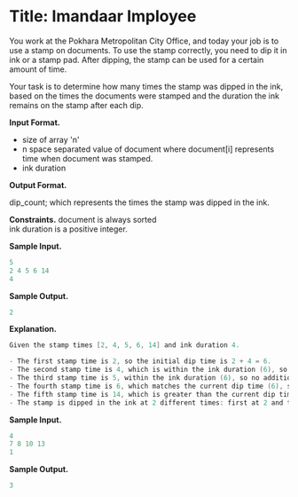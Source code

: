 # Title: Imandaar Imployee

You work at the Pokhara Metropolitan City Office, and today your job is to use a stamp on documents. To use the stamp correctly, you need to dip it in ink or a stamp pad. After dipping, the stamp can be used for a certain amount of time.

Your task is to determine how many times the stamp was dipped in the ink, based on the times the documents were stamped and the duration the ink remains on the stamp after each dip.

**Input Format.**

- size of array 'n'
- n space separated value of document where document[i] represents time when document was stamped.
- ink duration

**Output Format.**

dip_count; which represents the times the stamp was dipped in the ink.

**Constraints.**
document is always sorted  
ink duration is a positive integer.

**Sample Input.**

```c
5
2 4 5 6 14
4
```

**Sample Output.**

```c
2
```

**Explanation.**

```c
Given the stamp times [2, 4, 5, 6, 14] and ink duration 4.

- The first stamp time is 2, so the initial dip time is 2 + 4 = 6.
- The second stamp time is 4, which is within the ink duration (6), so no need to dip again.
- The third stamp time is 5, within the ink duration (6), so no additional dip.
- The fourth stamp time is 6, which matches the current dip time (6), so no need to dip again.
- The fifth stamp time is 14, which is greater than the current dip time (6 + 4). Dip again, and the new dip time is 14 + 4 = 18.
- The stamp is dipped in the ink at 2 different times: first at 2 and then at 14.
```

**Sample Input.**

```c
4
7 8 10 13
1
```

**Sample Output.**

```c
3
```
